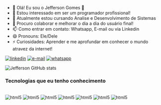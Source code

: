 - 👋 Olá! Eu sou o Jefferson Gomes 👋
- 👀 Estou interessado em ser um programador profissional!
- 🌱 Atualmente estou cursando Analise e Desenvolvimento de Sistemas
- 💞️ Procuro colaborar e melhorar o dia a dia do usuário final!
- 📫 Como entrar em contato: Whatsapp, E-mail ou via Linkedin
- 😄 Pronouns: Ele/Dele
- ⚡ Curiosidades: Aprender e me aprofundar em conhecer o mundo atravez da internet! 



[![linkedin](https://img.shields.io/badge/LinkedIn-0077B5?style=for-the-badge&logo=linkedin&logoColor=white)](https://www.linkedin.com/in/jefferson-da-rocha-oliveira-gomes-3b7626263/)
[![e-mail](https://img.shields.io/badge/Gmail-D14836?style=for-the-badge&logo=gmail&logoColor=white)](jefferson.rocha213@gmail.com)
[![whatsapp](https://img.shields.io/badge/WhatsApp-25D366?style=for-the-badge&logo=whatsapp&logoColor=white)](61993455532)


![ Jefferson GitHub stats](https://github-readme-stats.vercel.app/api?username=JeffersonGomes&show_icons=true&theme=radical)


### Tecnologias que eu tenho conhecimento

<div style="display: inline_block"><br/>
   <img align="center" alt="html5" src="https://img.shields.io/badge/HTML5-E34F26?style=for-the-badge&logo=html5&logoColor=white"/>
   <img align="center" alt="html5" src="https://img.shields.io/badge/CSS3-1572B6?style=for-the-badge&logo=css3&logoColor=white"/>
   <img align="center" alt="html5" src="https://img.shields.io/badge/JavaScript-F7DF1E?style=for-the-badge&logo=javascript&logoColor=black"/>
   <img align="center" alt="html5" src="https://img.shields.io/badge/Python-14354C?style=for-the-badge&logo=python&logoColor=white"/>
   <img align="center" alt="html5" src="https://img.shields.io/badge/PHP-777BB4?style=for-the-badge&logo=php&logoColor=white"/>
   <img align="center" alt="html5" src="https://img.shields.io/badge/MySQL-00000F?style=for-the-badge&logo=mysql&logoColor=white"/>
   <img align="center" alt="html5" src="https://img.shields.io/badge/Node.js-43853D?style=for-the-badge&logo=node.js&logoColor=white"/>
</div>
